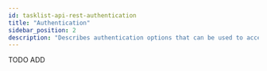 ```yaml
---
id: tasklist-api-rest-authentication
title: "Authentication"
sidebar_position: 2
description: "Describes authentication options that can be used to access Tasklist REST API."
---
```


TODO ADD
